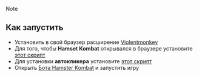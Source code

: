 > [!NOTE]
## Как запустить
- Установить в свой браузер расширение [Violentmonkey](https://chromewebstore.google.com/detail/violentmonkey/jinjaccalgkegednnccohejagnlnfdag?hl=be)
- Для того, чтобы **Hamset Kombat** открывался в браузере установите [этот скрипт](https://github.com/)
- Для установки **автокликера** установите [этот скрипт](https://github.com/mudachyo/Hamster-Kombat/raw/main/hamster-autoclicker.user.js)
- Открыть [Бота Hamster Kombat](https://web.telegram.org/k/#?tgaddr=tg%3A%2F%2Fresolve%3Fdomain%3Dhamster_kombat_bot%26appname%3Dstart%26startapp%3DkentId2475526) и запустить игру




